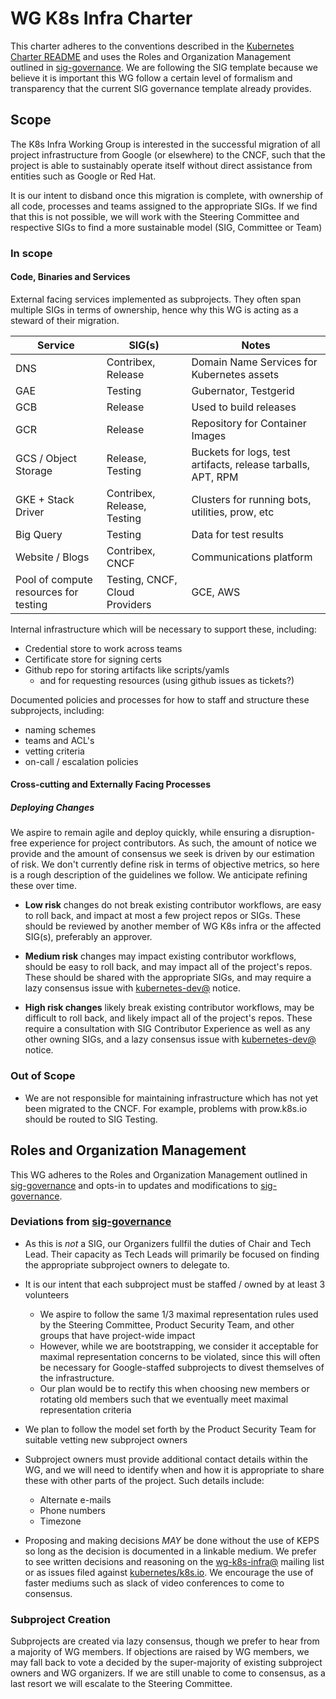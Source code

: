 # WG K8s Infra Charter

This charter adheres to the conventions described in the
[Kubernetes Charter README] and uses the Roles and Organization Management
outlined in [sig-governance]. We are following the SIG template because we
believe it is important this WG follow a certain level of formalism and 
transparency that the current SIG governance template already provides.

## Scope

The K8s Infra Working Group is interested in the successful migration of all
project infrastructure from Google (or elsewhere) to the CNCF, such that the
project is able to sustainably operate itself without direct assistance from
entities such as Google or Red Hat.

It is our intent to disband once this migration is complete, with ownership
of all code, processes and teams assigned to the appropriate SIGs. If we find
that this is not possible, we will work with the Steering Committee and
respective SIGs to find a more sustainable model (SIG, Committee or Team)

### In scope

#### Code, Binaries and Services

External facing services implemented as subprojects. They often span multiple
SIGs in terms of ownership, hence why this WG is acting as a steward of their
migration.

| Service | SIG(s) | Notes |
| --- | --- | --- |
| DNS | Contribex, Release | Domain Name Services for Kubernetes assets |
| GAE | Testing | Gubernator, Testgerid |
| GCB | Release | Used to build releases |
| GCR | Release | Repository for Container Images |
| GCS / Object Storage | Release, Testing | Buckets for logs, test artifacts, release tarballs, APT, RPM |
| GKE + Stack Driver | Contribex, Release, Testing | Clusters for running bots, utilities, prow, etc |
| Big Query | Testing | Data for test results |
| Website / Blogs | Contribex, CNCF | Communications platform |
| Pool of compute resources for testing | Testing, CNCF, Cloud Providers| GCE, AWS | 

Internal infrastructure which will be necessary to support these, including:

- Credential store to work across teams
- Certificate store for signing certs
- Github repo for storing artifacts like scripts/yamls
  - and for requesting resources (using github issues as tickets?)

Documented policies and processes for how to staff and structure these
subprojects, including:

- naming schemes
- teams and ACL's
- vetting criteria
- on-call / escalation policies

#### Cross-cutting and Externally Facing Processes

##### Deploying Changes

We aspire to remain agile and deploy quickly, while ensuring a disruption-free
experience for project contributors. As such, the amount of notice we provide
and the amount of consensus we seek is driven by our estimation of risk. We
don't currently define risk in terms of objective metrics, so here is a rough
description of the guidelines we follow. We anticipate refining these over
time.

- **Low risk** changes do not break existing contributor workflows, are easy
  to roll back, and impact at most a few project repos or SIGs. These should
  be reviewed by another member of WG K8s infra or the affected SIG(s),
  preferably an approver.

- **Medium risk** changes may impact existing contributor workflows, should be
  easy to roll back, and may impact all of the project's repos. These should
  be shared with the appropriate SIGs, and may require a lazy consensus
  issue with [kubernetes-dev@] notice.

- **High risk changes** likely break existing contributor workflows, may be
  difficult to roll back, and likely impact all of the project's repos. These
  require a consultation with SIG Contributor Experience as well as any other
  owning SIGs, and a lazy consensus issue with [kubernetes-dev@] notice.

### Out of Scope

- We are not responsible for maintaining infrastructure which has not yet been
  migrated to the CNCF. For example, problems with prow.k8s.io should be routed
  to SIG Testing.

## Roles and Organization Management

This WG adheres to the Roles and Organization Management outlined in
[sig-governance] and opts-in to updates and modifications to [sig-governance].

### Deviations from [sig-governance]

- As this is _not_ a SIG, our Organizers fullfil the duties of Chair and 
  Tech Lead. Their capacity as Tech Leads will primarily be focused on finding
  the appropriate subproject owners to delegate to.

- It is our intent that each subproject must be staffed / owned by at least 3 
  volunteers
  - We aspire to follow the same 1/3 maximal representation rules used by the
    Steering Committee, Product Security Team, and other groups that have
    project-wide impact
  - However, while we are bootstrapping, we consider it acceptable for maximal
    representation concerns to be violated, since this will often be necessary
    for Google-staffed subprojects to divest themselves of the infrastructure.
  - Our plan would be to rectify this when choosing new members or rotating
    old members such that we eventually meet maximal representation criteria

- We plan to follow the model set forth by the Product Security Team for
  suitable vetting new subproject owners

- Subproject owners must provide additional contact details within the WG, and
  we will need to identify when and how it is appropriate to share these with
  other parts of the project.  Such details include:
  - Alternate e-mails
  - Phone numbers
  - Timezone

- Proposing and making decisions _MAY_ be done without the use of KEPS so long
  as the decision is documented in a linkable medium. We prefer to see written
  decisions and reasoning on the [wg-k8s-infra@] mailing list or as issues
  filed against [kubernetes/k8s.io]. We encourage the use of faster mediums
  such as slack of video conferences to come to consensus.

### Subproject Creation

Subprojects are created via lazy consensus, though we prefer to hear from a
majority of WG members. If objections are raised by WG members, we may fall back
to vote a decided by the super-majority of existing subproject owners and 
WG organizers. If we are still unable to come to consensus, as a last resort
we will escalate to the Steering Committee.

[sig-governance]: https://github.com/kubernetes/community/blob/master/committee-steering/governance/sig-governance.md
[Kubernetes Charter README]: https://github.com/kubernetes/community/blob/master/committee-steering/governance/README.md
[lazy consensus]: http://en.osswiki.info/concepts/lazy_consensus

[kubernetes-dev@]: https://groups.google.com/forum/#!forum/kubernetes-dev
[wg-k8s-infra@]: https://groups.google.com/forum/#!forum/k8s-infra-team
[kubernetes/k8s.io]: https://git.k8s.io/k8s.io
